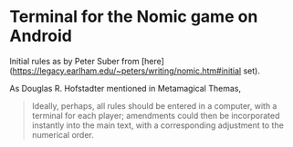 # Terminal for the Nomic game on Android

Initial rules as by Peter Suber from [here](https://legacy.earlham.edu/~peters/writing/nomic.htm#initial set).

As Douglas R. Hofstadter mentioned in Metamagical Themas,

> Ideally, perhaps, all rules should be entered in a computer, with
> a terminal for each player; amendments could then be incorporated instantly into the
> main text, with a corresponding adjustment to the numerical order.